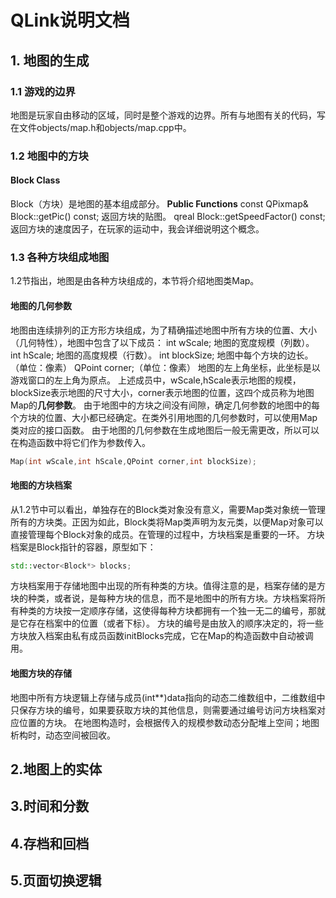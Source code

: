 # QLink说明文档
## 1. 地图的生成
### 1.1	游戏的边界
地图是玩家自由移动的区域，同时是整个游戏的边界。所有与地图有关的代码，写在文件objects/map.h和objects/map.cpp中。
### 1.2 地图中的方块
#### **Block Class**
Block（方块）是地图的基本组成部分。
**Public Functions**
const QPixmap& Block::getPic() const;
返回方块的贴图。
qreal Block::getSpeedFactor() const;
返回方块的速度因子，在玩家的运动中，我会详细说明这个概念。
### 1.3 各种方块组成地图
1.2节指出，地图是由各种方块组成的，本节将介绍地图类Map。
#### 地图的几何参数
地图由连续排列的正方形方块组成，为了精确描述地图中所有方块的位置、大小（几何特性），地图中包含了以下成员：
int wScale;
地图的宽度规模（列数）。
int hScale;
地图的高度规模（行数）。
int blockSize;
地图中每个方块的边长。（单位：像素）
QPoint corner;（单位：像素）
地图的左上角坐标，此坐标是以游戏窗口的左上角为原点。
上述成员中，wScale,hScale表示地图的规模，blockSize表示地图的尺寸大小，corner表示地图的位置，这四个成员称为地图Map的**几何参数**。
由于地图中的方块之间没有间隙，确定几何参数的地图中的每个方块的位置、大小都已经确定。在类外引用地图的几何参数时，可以使用Map类对应的接口函数。
由于地图的几何参数在生成地图后一般无需更改，所以可以在构造函数中将它们作为参数传入。
```cpp
Map(int wScale,int hScale,QPoint corner,int blockSize);
```
#### 地图的方块档案
从1.2节中可以看出，单独存在的Block类对象没有意义，需要Map类对象统一管理所有的方块类。正因为如此，Block类将Map类声明为友元类，以便Map对象可以直接管理每个Block对象的成员。在管理的过程中，方块档案是重要的一环。
方块档案是Block指针的容器，原型如下：
```cpp
std::vector<Block*> blocks;
```
方块档案用于存储地图中出现的所有种类的方块。值得注意的是，档案存储的是方块的种类，或者说，是每种方块的信息，而不是地图中的所有方块。方块档案将所有种类的方块按一定顺序存储，这使得每种方块都拥有一个独一无二的编号，那就是它存在档案中的位置（或者下标）。
方块的编号是由放入的顺序决定的，将一些方块放入档案由私有成员函数initBlocks完成，它在Map的构造函数中自动被调用。
#### 地图方块的存储
地图中所有方块逻辑上存储与成员(int**)data指向的动态二维数组中，二维数组中只保存方块的编号，如果要获取方块的其他信息，则需要通过编号访问方块档案对应位置的方块。
在地图构造时，会根据传入的规模参数动态分配堆上空间；地图析构时，动态空间被回收。

## 2.地图上的实体
## 3.时间和分数
## 4.存档和回档
## 5.页面切换逻辑
